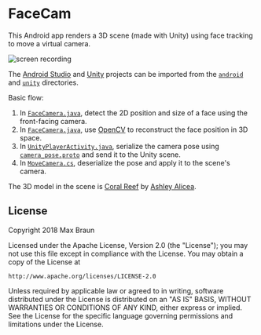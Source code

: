 # FaceCam

This Android app renders a 3D scene (made with Unity) using face tracking to move a virtual camera.

![screen recording](facecam.gif)

The [Android Studio](https://developer.android.com/studio/) and [Unity](https://unity3d.com/unity) projects can be imported from the [`android`](android) and [`unity`](unity) directories.

Basic flow:
 1. In [`FaceCamera.java`](android/src/main/java/fyi/braun/facecam/FaceCamera.java#L155), detect the 2D position and size of a face using the front-facing camera.
 2. In [`FaceCamera.java`](android/src/main/java/fyi/braun/facecam/FaceCamera.java#L99), use [OpenCV](https://www.learnopencv.com/head-pose-estimation-using-opencv-and-dlib/) to reconstruct the face position in 3D space.
 3. In [`UnityPlayerActivity.java`](https://github.com/maxbbraun/facecam/blob/master/android/src/main/java/fyi/braun/facecam/UnityPlayerActivity.java#L51), serialize the camera pose using [`camera_pose.proto`](android/src/main/proto/camera_pose.proto) and send it to the Unity scene.
 4. In [`MoveCamera.cs`](https://github.com/maxbbraun/facecam/blob/master/unity/Assets/MoveCamera.cs#L24), deserialize the pose and apply it to the scene's camera.

The 3D model in the scene is [Coral Reef](https://poly.google.com/view/e5KQ7U9e1b7) by [Ashley Alicea](https://poly.google.com/user/0CFOwrWffJf).

## License

Copyright 2018 Max Braun

Licensed under the Apache License, Version 2.0 (the "License");
you may not use this file except in compliance with the License.
You may obtain a copy of the License at

    http://www.apache.org/licenses/LICENSE-2.0

Unless required by applicable law or agreed to in writing, software
distributed under the License is distributed on an "AS IS" BASIS,
WITHOUT WARRANTIES OR CONDITIONS OF ANY KIND, either express or implied.
See the License for the specific language governing permissions and
limitations under the License.
